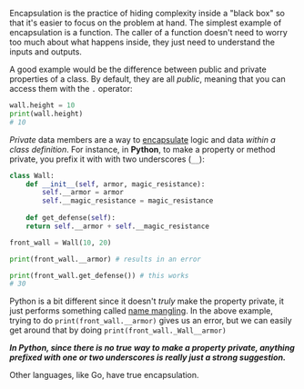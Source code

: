 Encapsulation is the practice of hiding complexity inside a "black box" so that it's easier to focus on the problem at hand. The simplest example of encapsulation is a function. The caller of a function doesn't need to worry too much about what happens inside, they just need to understand the inputs and outputs.

A good example would be the difference between public and private properties of a class. By default, they are all *public*, meaning that you can access them with the `.` operator:
```py
wall.height = 10
print(wall.height)
# 10
```

*Private* data members are a way to <u>encapsulate</u> logic and data *within a class definition*. For instance, in **Python**, to make a property or method private, you prefix it with with two underscores (`__`):
```py
class Wall:
	def __init__(self, armor, magic_resistance):
		self.__armor = armor
		self.__magic_resistance = magic_resistance
	
	def get_defense(self):
	return self.__armor + self.__magic_resistance

front_wall = Wall(10, 20)

print(front_wall.__armor) # results in an error

print(front_wall.get_defense()) # this works
# 30
```

Python is a bit different since it doesn't *truly* make the property private, it just performs something called [name mangling](https://www.geeksforgeeks.org/name-mangling-in-python/). In the above example, trying to do `print(front_wall.__armor)` gives us an error, but we can easily get around that by doing `print(front_wall._Wall__armor)`

***In Python, since there is no true way to make a property private, anything prefixed with one or two underscores is really just a strong suggestion.***

Other languages, like Go, have true encapsulation.